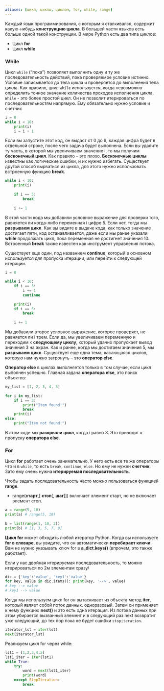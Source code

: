 ```yaml
---
aliases: [цикл, циклы, циклом, for, while, range]
---
```



Каждый язык программирования, с которым я сталкивался, содержит какую-нибудь **конструкцию цикла**. В большей части языков есть больше одной такой конструкции. В мире Python есть два типа циклов:

-   Цикл **for**
-   Цикл **while**

### While

Цикл `while` (“пока”) позволяет выполнить одну и ту же последовательность действий, пока проверяемое условие истинно. Условие записывается до тела цикла и проверяется до выполнения тела цикла. Как правило, цикл `while` используется, когда невозможно определить точное значение количества проходов исполнения цикла.
`While` - это более простой цикл. Он не позволит итерироваться по последовательностям напрямую. Ему обязательно нужно условие и счетчик

```py
i = 0
while i < 10:
    print(i)
    i = i + 1
```
Если вы запустите этот код, он выдаст от 0 до 9, каждая цифра будет в отдельной строке, после чего задача будет выполнена. Если вы удалите ту часть, в которой мы увеличиваем значение i, то мы получим **бесконечный цикл**. Как правило – это плохо. **Бесконечные циклы** известны как логические ошибки, и их нужно избегать. Существует другой способ вырваться из цикла, для этого нужно использовать встроенную функцию **break**.

```py
while i < 10:
    print(i)
    
    if i == 5:
        break
    
    i += 1
```
В этой части кода мы добавили условное выражение для проверки того, равняется ли когда-либо переменная i цифре 5. Если нет, тогда мы **разрываем цикл**. Как вы видите в выдаче кода, как только значение достигает пяти, код останавливается, даже если мы ранее указали **while** продолжать цикл, пока переменная не достигнет значения 10.
Встроенный **break** также известен как инструмент управления потока.

Существует еще один, под названием **continue**, который в основном используется для пропуска итерации, или перейти к следующей итерации.

```py
i = 0
 
while i < 10:
    if i == 3:
        i += 1
        continue
    
    print(i)
    if i == 5:
        break
    
    i += 1
```
Мы добавили второе условное выражение, которое проверяет, не равняется ли i трем. Если да, мы увеличиваем переменную и переходим к **следующему циклу**, который удачно пропускает вывод значения 3 на экран. Как и ранее, когда мы достигаем значения 5, мы **разрываем цикл**. Существует еще одна тема, касающаяся циклов, которую нам нужно затронуть – это **оператор else**.

**Оператор else** в циклах выполняется только в том случае, если цикл выполнен успешно. Главная задача **оператора else**, это поиск объектов:
```py
my_list = [1, 2, 3, 4, 5]
 
for i in my_list:
    if i == 3:
        print("Item found!")
        break
    print(i)
else:
    print("Item not found!")
```
В этом коде мы **разорвали цикл**, когда i равно 3. Это приводит к пропуску **оператора else**.

### For
Цикл **for** работает очень занимательно. У него есть все те же операторы что и в `while`, то есть `break`, `continue`, `else`. Но ему не нужен **счетчик**. Зато ему очень нужна **итерируемая последовательность**.

Чтобы задать последовательность часто можно пользоваться функцией **range**.
- range(**старт**,[ **стоп**[, **шаг**]]) включает элемент старт, но не включает элемент стоп.

```py
a = range(5, 10)
print(a) # range(5, 10)
 
b = list(range(1, 10, 2))
print(b) # [1, 3, 5, 7, 9]
```

**Цикл for** может обходить любой итератор Python. Когда вы используете **for в словаре**, вы увидите, что он автоматически **перебирает ключи**. Вам не нужно указывать ключ for в **a\_dict.keys()** (впрочем, это также работает).

Eсли у нас двойная итерируемая последовательность, то можно итерироваться по 2м элементам сразу/
```py
dic = {'key':'value', 'key1':'value'}
for key, value in dic.items(): print(key, '-->', value)
# key --> value
# key1 --> value
```

Когда мы используем цикл for он вытаскивает из объекта метод **__iter__**, который являет собой поток данных. одноразовый. Затем он применяет к нему функцию **next()** и это есть одна итерация. Из потока данных при этом убирается вызванный элемент и в следующий раз next возвратит уже следующий, до тех пор пока не будет ошибки `stopiteration`.
```py
iterator_lst = iter(lst)
next(iterator_lst)
```

Реализуем цикл for через while:
```py
lst1 = [1,2,3,4,5]
lst1_iter = iter(lst1)
while True:
    try:
        word = next(lst1_iter)
        print(word)
    except StopIteration:
        break
```